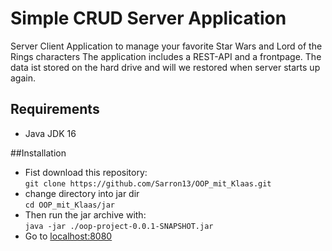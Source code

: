 # Simple CRUD Server Application

Server Client Application to manage your favorite Star Wars and Lord of the Rings characters
The application includes a REST-API and a frontpage.
The data ist stored on the hard drive and will we restored when server starts up again.

## Requirements
- Java JDK 16



##Installation

- Fist download this repository:  
```git clone https://github.com/Sarron13/OOP_mit_Klaas.git```
- change directory into jar dir  
  ```cd OOP_mit_Klaas/jar```
- Then run the jar archive with:   
```java -jar ./oop-project-0.0.1-SNAPSHOT.jar```
- Go to [localhost:8080](http://localhost:8080)


